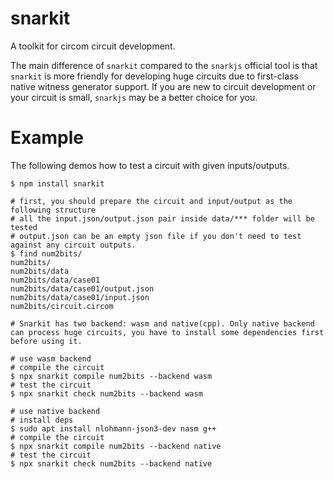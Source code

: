 # snarkit

A toolkit for circom circuit development.

The main difference of `snarkit` compared to the `snarkjs` official tool is that `snarkit` is more 
friendly for developing huge circuits due to first-class native witness generator support. If you are new to circuit development or your circuit is small, `snarkjs` may be a better choice for you. 

# Example

The following demos how to test a circuit with given inputs/outputs.

```
$ npm install snarkit

# first, you should prepare the circuit and input/output as the following structure
# all the input.json/output.json pair inside data/*** folder will be tested
# output.json can be an empty json file if you don't need to test against any circuit outputs.
$ find num2bits/
num2bits/
num2bits/data
num2bits/data/case01
num2bits/data/case01/output.json
num2bits/data/case01/input.json
num2bits/circuit.circom

# Snarkit has two backend: wasm and native(cpp). Only native backend can process huge circuits, you have to install some dependencies first before using it.

# use wasm backend
# compile the circuit
$ npx snarkit compile num2bits --backend wasm
# test the circuit
$ npx snarkit check num2bits --backend wasm

# use native backend
# install deps
$ sudo apt install nlohmann-json3-dev nasm g++
# compile the circuit
$ npx snarkit compile num2bits --backend native
# test the circuit
$ npx snarkit check num2bits --backend native


```


